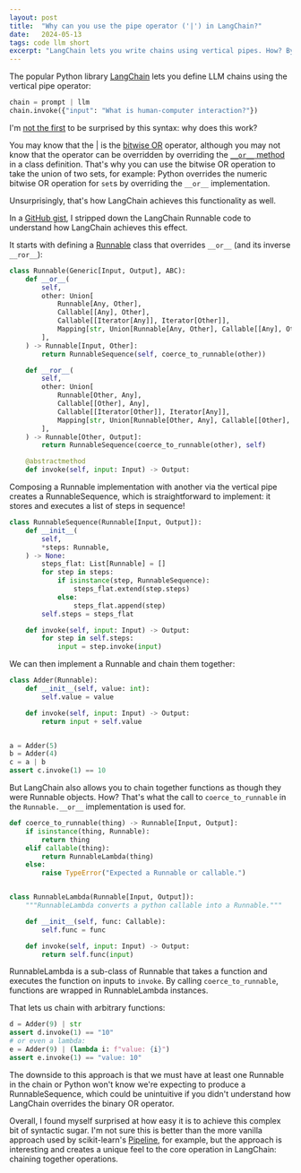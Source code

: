 ```yaml
---
layout: post
title:  "Why can you use the pipe operator ('|') in LangChain?"
date:   2024-05-13
tags: code llm short
excerpt: "LangChain lets you write chains using vertical pipes. How? By overriding __or__."
---
```


The popular Python library [LangChain](https://python.langchain.com/v0.1/docs/get_started/quickstart/) lets you define LLM chains using the vertical pipe operator:

```python
chain = prompt | llm
chain.invoke({"input": "What is human-computer interaction?"})
```

I'm [not the first](https://www.reddit.com/r/LangChain/comments/175edd4/how_does_the_pipe_symbol_work_in_python_from_this/) to be surprised by this syntax: why does this work?

You may know that the | is the [bitwise OR](https://stackoverflow.com/a/77141519/4146714) operator, although you may not know that the operator can be overridden by overriding the [`__or__` method](https://docs.python.org/3/reference/datamodel.html#emulating-numeric-types) in a class definition.
That's why you can use the bitwise OR operation to take the union of two sets, for example: Python overrides the numeric bitwise OR operation for `set`s by overriding the `__or__` implementation.

Unsurprisingly, that's how LangChain achieves this functionality as well.

In a [GitHub gist](https://gist.github.com/levon003/42c33f505262d19306afb8eca24f6c25), I stripped down the LangChain Runnable code to understand how LangChain achieves this effect.

It starts with defining a [Runnable](https://github.com/langchain-ai/langchain/blob/f92006de3ce2ef6795c9a3f5bc798a8d2fa02bb7/libs/core/langchain_core/runnables/base.py) class that overrides `__or__` (and its inverse `__ror__`):

```python
class Runnable(Generic[Input, Output], ABC):
    def __or__(
        self,
        other: Union[
            Runnable[Any, Other],
            Callable[[Any], Other],
            Callable[[Iterator[Any]], Iterator[Other]],
            Mapping[str, Union[Runnable[Any, Other], Callable[[Any], Other], Any]],
        ],
    ) -> Runnable[Input, Other]:
        return RunnableSequence(self, coerce_to_runnable(other))

    def __ror__(
        self,
        other: Union[
            Runnable[Other, Any],
            Callable[[Other], Any],
            Callable[[Iterator[Other]], Iterator[Any]],
            Mapping[str, Union[Runnable[Other, Any], Callable[[Other], Any], Any]],
        ],
    ) -> Runnable[Other, Output]:
        return RunnableSequence(coerce_to_runnable(other), self)

    @abstractmethod
    def invoke(self, input: Input) -> Output:
```

Composing a Runnable implementation with another via the vertical pipe creates a RunnableSequence, which is straightforward to implement: it stores and executes a list of steps in sequence!

```python
class RunnableSequence(Runnable[Input, Output]):
    def __init__(
        self,
        *steps: Runnable,
    ) -> None:
        steps_flat: List[Runnable] = []
        for step in steps:
            if isinstance(step, RunnableSequence):
                steps_flat.extend(step.steps)
            else:
                steps_flat.append(step)
        self.steps = steps_flat

    def invoke(self, input: Input) -> Output:
        for step in self.steps:
            input = step.invoke(input)
```

We can then implement a Runnable and chain them together:

```python
class Adder(Runnable):
    def __init__(self, value: int):
        self.value = value

    def invoke(self, input: Input) -> Output:
        return input + self.value


a = Adder(5)
b = Adder(4)
c = a | b
assert c.invoke(1) == 10
```

But LangChain also allows you to chain together functions as though they were Runnable objects. How? That's what the call to `coerce_to_runnable` in the `Runnable.__or__` implementation is used for.

```python
def coerce_to_runnable(thing) -> Runnable[Input, Output]:
    if isinstance(thing, Runnable):
        return thing
    elif callable(thing):
        return RunnableLambda(thing)
    else:
        raise TypeError("Expected a Runnable or callable.")


class RunnableLambda(Runnable[Input, Output]):
    """RunnableLambda converts a python callable into a Runnable."""

    def __init__(self, func: Callable):
        self.func = func

    def invoke(self, input: Input) -> Output:
        return self.func(input)
```

RunnableLambda is a sub-class of Runnable that takes a function and executes the function on inputs to `invoke`. By calling `coerce_to_runnable`, functions are wrapped in RunnableLambda instances.

That lets us chain with arbitrary functions:

```python
d = Adder(9) | str
assert d.invoke(1) == "10"
# or even a lambda:
e = Adder(9) | (lambda i: f"value: {i}")
assert e.invoke(1) == "value: 10"
```

The downside to this approach is that we must have at least one Runnable in the chain or Python won't know we're expecting to produce a RunnableSequence, which could be unintuitive if you didn't understand how LangChain overrides the binary OR operator.

Overall, I found myself surprised at how easy it is to achieve this complex bit of syntactic sugar. I'm not sure this is better than the more vanilla approach used by scikit-learn's [Pipeline](https://scikit-learn.org/stable/modules/generated/sklearn.pipeline.Pipeline.html), for example, but the approach is interesting and creates a unique feel to the core operation in LangChain: chaining together operations.
